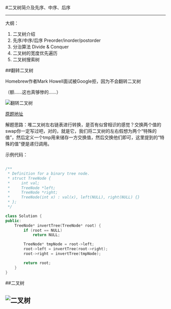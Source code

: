 #二叉树简介及先序、中序、后序

------

大纲：  

1. 二叉树介绍
2. 先序/中序/后序 Preorder/inorder/postorder
3. 分治算法 Divide & Conquer
4. 二叉树的宽度优先遍历
5. 二叉树搜索树

##翻转二叉树

Homebrew作者Mark Howell面试被Google拒，因为不会翻转二叉树

（额……这也真够惨的……）

![翻转二叉树](http://a.picphotos.baidu.com/album/whcrop%3D354%2C170%3Bq%3D90%3Bg%3D0/sign=b2498dcae6fe9925cb593f125bd863ec/622762d0f703918f288ca8c5573d269759eec464.jpg)

[原题地址](https://leetcode.com/problems/invert-binary-tree/)

解题思路：堆二叉树左右链表进行转换，是否有似曾相识的感觉？交换两个值的swap你一定写过吧，对的，就是它，我们将二叉树的左右假想为两个“特殊的值”，然后定义一个tmp用来储存一方交换值，然后交换他们即可，这里提到的“特殊的值”便是递归调用。  

示例代码：

```c++

/**
 * Definition for a binary tree node.
 * struct TreeNode {
 *     int val;
 *     TreeNode *left;
 *     TreeNode *right;
 *     TreeNode(int x) : val(x), left(NULL), right(NULL) {}
 * };
 */

class Solution {
public:
	TreeNode* invertTree(TreeNode* root) {
		if (root == NULL)
			return NULL;

		TreeNode* tmpNode = root->left;
		root->left = invertTree(root->right);
		root->right = invertTree(tmpNode);

		return root;
	}	
}


```

##二叉树


![二叉树](http://a.picphotos.baidu.com/album/whcrop%3D657%2C232%3Bq%3D90%3Bg%3D0/sign=0ee20ed0c81b9d168a92cc239cae89b9/0bd162d9f2d3572c69fb00d38c13632762d0c3a0.jpg)
------